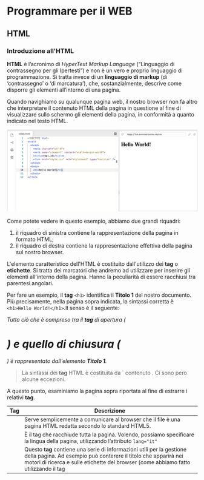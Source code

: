 # Programmare per il WEB

## HTML

### Introduzione all'HTML

**HTML** è l’acronimo di *HyperText Markup Language* (“Linguaggio di contrassegno per gli Ipertesti”) e non è un vero e proprio linguaggio di programmazione. Si tratta invece di un **linguaggio di markup** (di ‘contrassegno’ o ‘di marcatura’), che, sostanzialmente, descrive come disporre gli elementi all’interno di una pagina.

Quando navighiamo su qualunque pagina web, il nostro browser non fa altro che interpretare il contenuto HTML della pagina in questione al fine di visualizzare sullo schermo gli elementi della pagina, in conformità a quanto indicato nel testo HTML.

![](./static/html-1.png)

Come potete vedere in questo esempio, abbiamo due grandi riquadri:

1. il riquadro di sinistra contiene la rappresentazione della pagina in formato HTML;
2. il riquadro di destra contiene la rappresentazione effettiva della pagina sul nostro browser.

L'elemento caratteristico dell'HTML è costituito dall'utilizzo dei **tag** o **etichette**. Si tratta dei marcatori che andremo ad utilizzare per inserire gli elementi all'interno della pagina. Hanno la peculiarità di essere racchiusi tra parentesi angolari.

Per fare un esempio, il **tag** `<h1>` identifica il **Titolo 1** del nostro documento. Più precisamente, nella pagina sopra indicata, la sintassi corretta è `<h1>Hello World!</h1>`.Il senso è il seguente:

*Tutto ciò che è compreso tra il **tag** di apertura (<h1>) e quello di chiusura (</h1>) è rappresentato dall'elemento **Titolo 1**.* 

> La sintassi dei **tag** HTML è costituita da `<tag> contenuto </tag>. Ci sono però alcune eccezioni.

A questo punto, esaminiamo la pagina sopra riportata al fine di estrarre i relativi **tag**.

| Tag             | Descrizione                                                  |
| --------------- | ------------------------------------------------------------ |
| <!DOCTYPE html> | Serve semplicemente a comunicare al browser che il file è una pagina HTML redatta secondo lo standard HTML5. |
| <html>          | È il tag che racchiude tutta la pagina. Volendo, possiamo specificare la lingua della pagina, utilizzando l’attributo `lang="it"` |
| <head>          | Questo **tag** contiene una serie di informazioni utili per la gestione della pagina. Ad esempio può conterere il titolo che apparirà nei motori di ricerca e sulle etichette del browser (come abbiamo fatto utilizzando il tag <title> ). Solitamente in questa sezione si inseriscono le regole di stile e, a seconda dei casi, anche gli script di *javascript* |

Utilizzando i comuni browser è possibile sempre verificare il codice sorgente HTML di qualsiasi pagina web. Ad esempio, con **chrome** è sufficiente cliccare su un punto qualsiasi della pagina con il tasto destro e selezionare l'opzione: **ispeziona**.

Tra l'altro, nel momento in cui si utilizzano gli strumenti per sviluppatori di Chrome è anche possibile modificare in tempo reale l'aspetto della pagina.

![](./static/html-2.png)

Per fare ciò, è sufficiente accedere agli strumenti per sviluppatori, cliccare nel riquadro di sinistra sulla sintassi HTML della pagina e modificare il contenuto dei singoli elementi della pagina. 

### Elementi e TAG

Abbiamo, quindi, visto che in una pagina HTML tutti gli elementi sono rappresentati da **tag**. Queste etichette hanno la funzione di descrivere il tipo di elemento che poi sarà rappresentato nel browser. Tuttavia, sarebbe scorretto assegnare ai **tag** un ruolo meramente grafico o estetico. La principale funzione del **tag** è a livello semantico. Assegnare il **tag** <h1> invece del tag <h2> non ha, infatti, esclusivamente un risvolto grafico (che potrebbe essere modificato con il CSS), ma anche e, soprattutto, la funzione di specificare che si tratta di un **Titolo 1** piuttosto che di un **Titolo 2**.

Abbiamo già detto che, generalmente, la sintassi di un elemento HTML è la seguente: `<tag> contenuto </tag>`. In questo caso si parla di elementi **contenitori**. Il contenuto è delimitato, infatti, da:

- un **tag** di apertura (es. <h1>)
- un **tag** di chiusura (es. </h1>)

Tutto ciò che è compreso tra il **tag** di apertura e quello di chiusura è, infatti, il **contenuto** dell'elemento (es. il contenuto del **Titolo 1**, del **Titolo 2**, del semplice **paragrafo** e così via)

Torniamo all'esempio di prima che riproponiamo qui di seguito.

![](./static/html-1.png)

Possiamo notare che il nostro **Titolo 1** (*Hello World*) è, a sua volta, racchiuso da un elemento `<body> </body>` e, a sua volta, da un elemento `<html></html>`. Questo perché l'HTML è, sostanzialmente, come un grande **albero** dove i rami sono degli elementi **contenitori** e le estremità sono composte da **elementi non contenitori** come testi, immagini o caselle di input.

### Attributi

Gli **attributi** forniscono ulteriori informazioni sul contenuto di un elemento HTML. 

Sono inseriti all'interno del **tag** di apertura e sono composti da:

- un **nome**;
- il simbolo uguale;
- un **valore** (tra virgolette);

Ad esempio:

```html
<p id="first-paragraph">
    Questo è un paragrafo
</p>
```

Qui abbiamo utilizzato l'attributo `id` che viene impiegato per assegnare un **riferimento univoco** ad un elemento della pagina. Molto utile ove sia necessario manipolare la pagina con istruzioni *Javascript* o tramite un foglio di stile CSS.

Vediamo quali sono i principali **attributi**

| Attributo | Descrizione                                                  |
| --------- | ------------------------------------------------------------ |
| `id`      | Riferimento univoco di un elemento HTML                      |
| `class`   | Può contenere una o più classi CSS                           |
| `style`   | Può contenere una o più istruzioni di stile                  |
| `name`    | Utilizzato all'interno degli elementi di un **form**. Servirà per associare un riferimento ai dati inseriti dall'utente, allo scopo di consentirne l'elaborazione da parte di un server. |



### Alcuni tipi di Elementi

| Tag                              | Descrizione                                                  |
| -------------------------------- | ------------------------------------------------------------ |
| da <h1> a <h6>                   | Sono i Titoli (ovviamente da Titolo 1 a Titolo 6)            |
| <p>                              | SI tratta del **paragrafo**. Al termine di ogni **paragrafo** si va a capo. Attenzione! Se inserisco due frasi all'interno di un elemento **paragrafo**, non andrò a capo neanche se digiterò il tasto INVIO. Per forzare l'interruzione di riga all'interno di un **paragrafo** si utilizza il **tag** `<br />` (*breakline*) |
| <b> o più correttamente <strong> | Si tratta del **grassetto** (*bold*) che rappresenta una cd. *strong emphasis* |
| <em>                             | Si tratta del **corsivo** (anche se più correttamente si riferisce non tanto allo stile, quando a concetti che vanno **enfatizzati**) |
| <ul> e <ol>                      | Si tratta, rispettivamente, della **lista non ordinata** e della lista **ordinata** |
| <li>                             | Si tratta del singolo elemento di una **lista ordinata** o di una **lista non ordinata** |

Proviamo a scrivere una pagina di esempio in cui ci presentiamo, utilizzando combinazioni di questi elementi.

<img src="./static/html-3.png" style="zoom:80%;" />

Commentiamo il codice sopra indicato:

- l'elemento <h1> </h1> racchiude il **Titolo 1** che non è stato modificato;
- l'elemento <p></p> racchiude del testo in cui abbiamo indicato alcune parole in **grassetto** (tag `<b> </b>`) ed altre in *corsivo* (tag `<em> </em>`);
- l'ulteriore elemento `<p></p>` racchiude del testo e un elenco puntato (`<ul> </ul>`) con tre elementi (`<li> </li>);
- infine abbiamo un ultimo elemento `<p></p>`.

A questo punto non resta che fare un po' di pratica!

### I commenti

I **commenti** in HTML, come in altri linguaggi (come poi vedremo), permettono di aggiungere alla pagina una serie di annotazioni che non incidono sulla sua visualizzazione. Hanno le seguenti funzioni: 

- Scrivere annotazioni generiche;
- Rendere inattive porzioni di codiceper effettuare dei test;
- Segnalare la chiusura di blocchi di codice per evitare confusione (specialmente in presenza di strutture molto annidate);

Il commento si inserisce utilizzando la seguente sintassi:

`<!-- COMMENTO -->`

![](./static/html-4.png)

### Le Tabelle

In HTML una **tabella** è delimitata dai **tag** `<table> </table>` ed ha la seguente composizione:

| Tag         | Descrizione                                                  |
| ----------- | ------------------------------------------------------------ |
| `<table>`   | Delimita l'intera tabella                                    |
| `<caption>` | Possiamo definirla come il titolo della tabella.             |
| `<tr>`      | Delimita una riga di una tabella                             |
| `<td>`      | Delimita una colonna di una tabella e contiene effettivamente i dati |
| `<th>`      | Delimita l'intestazione della tabella                        |

Riproduciamo quanto abbiamo scritto sopra.

![](./static/html-5.png)

Noterete l'utilizzo di alcuni **tag** come:

- `<code></code>` che si utilizza per identificare semanticamente porzioni di codice;
- `&lt` e `&gt` che rientrano nelle cd. **entità HTML**. Si utilizzano per rappresentare dei simbolli che potrebbero essere letti dal browser come delle entità HTML vere e proprie, quando, invece vogliamo solo inserirle come puro testo.

### I link

Elemento centrale del **web**, la possibilità di collegare pagine diverse (ma anche elementi diversi di una stessa pagina) è resa possibile dall'utilizzo del **tag** `<a> </a>`. La sintassi del **link** è la seguente:

- **tag** di apertura - `<a>`
- **attributo** `href` che contiene l'indirizzo della risorsa verso cui effettuare il collegamento;
- **attributo** `_target` (eventuale), si utilizza per far aprire una pagina diversa del browser (mediante il valore `_blank`)
- **contenuto** del link (ossia l'elemento su cui materialmente effettuare il *click*)
- **tag** di chiusura - `</a>`

Vediamo un semplice esempio.

![](./static/html-6.png)

### I Form

Per concludere la nostra breve panoramica sul linguaggio HTML, parliamo dei form che rappresentano l'elemento **principale** per raccogliere i dati dell'utente.

#### Come funzionano i form? (metodo classico)

1. L'utente inserisce i dati all'interno del form;
2. Ogni elemento del form ha un suo attributo speciale chiamato `name`. Es. ci potrebbe essere una casella di testo (`<input type="text"/>`) dove l'utente dovrà inserire il suo nome. Probabilmente l'attributo `name` di quell'elemento sarà proprio `nome`. Nel momento in cui l'utente inserirà il valore es. *Roberto*, verrà creata una associazione tra quel particolare attributo `name` e quel particolare valore *Roberto*;
3. Nel momento in cui si cliccherà sul pulsante *Invia*, i dati relativi a quel form verranno inviati al *server* che, nel nostro caso di esempio, verrà a conoscenza che quel determinato attributo `name` ha come valore *Roberto*;
4. il server processerà le informazioni utilizzando un linguaggio di programmazione *server-side* (come PHP, Python, Node.js ecc.) ed effettuerà le operazioni desiderate (es. registrerà l'utente all'interno del database);
5. Verrà alla fine inviata una risposta al *browser* (es. un messaggio che informa l'utente che l'operazione è andata a buon fine, una nuova pagina, ecc.)

#### La struttura di base dei form

Tutti gli elementi che costituiscono un **form** sono delimitati generalmente da un elemento di tipo `<form> </form>`.

Tra gli **attributi** principali del **form** si indicano:

| Attributo | Descrizione                                                  |
| --------- | ------------------------------------------------------------ |
| `method`  | Può avere come valore `GET` o `POST`. Solitamente si utilizza `POST` quando devono essere inviati dati complessi (es. file) o rilevanti (es. dati personali come email e/o password) |
| `action`  | Il suo valore è l'indirizzo della pagina cui dovranno essere inviati i dati. Es. la pagina `/register` per registrare un nuovo utente. |

#### Alcuni degli elementi principali dei form

| Elemento                                                     | Descrizione                                                  |
| ------------------------------------------------------------ | ------------------------------------------------------------ |
| `<input type="text" name="cognome" />`                       | Il classico campo per inserire del testo (in questo caso verrà creata una associazione tra il valore che verrà inserito e il `name` identificato come `cognome`) |
| `<textarea name="messaggio" cols="20" rows="4">Inserisci il tuo messaggio</textarea>` | L'elemento `<textarea>` viene utilizzato per inserire del testo composto da più righe. Qui verrà creata una associazione tra il `name` identificato come `messaggio` e il valore del nostro messaggio. |
| `<input type="submit" value="invia" />`                      | Si tratta dell'elemento utilizzato per inviare i dati inseriti al server. Solitamente è rappresentato da un bottone. |

Predisponiamo un semplice esempio:

![](./static/html-7.png)

Come possiamo notare, l'aspetto estetico del nostro **form** è tutt'altro che invitante, ma sul punto interverremo successivamente con il **CSS**.

Vediamo ora altri elementi utili per la creazione di **form**.

| Elemento                                                     | Descrizione                                                  |
| ------------------------------------------------------------ | ------------------------------------------------------------ |
| `<input type="radio" name="consenso-marketing" value="SI" />` <br />`<input type="radio" name="consenso-marketing" value="NO" />` | SI tratta del **radio button** ossia di un elemento che pone di fronte all'utente due o più opzioni da scegliere.<br />In questo caso stiamo simulando una richiesta di consenso per la ricezione di comunicazioni commerciali che può avere due valori possibili: *SI* o *NO*. Notiamo come l'attributo `name` sia però lo stesso nei due elementi `input`. |
| `<input type="checkbox" name="consenso-marketing" value="yes" />` | Questa è, invece, la **checkbox**. In questo caso, però, se l'utente seleziona la **checkbox**, il valore sarà quello dell'attributo `value` qualora i dati siano inviati al server. |
| `<select name="comunicazioni"><option value="mail">Email</option><option value="SMS">SMS</option></select>` | Si tratta del menu a tendina, in cui, l'utente potrà scegliere una delle opzioni proposte. Verrà creata una associazione tra il `name` (in questo caso *comunicazioni*) e il `value` della opzione prescelta. |

Strutturiamo ora un determinato *form* per la registrazione ad una newsletter.

![](./static/html-8.png)

Come vedete, abbiamo utilizzato:

- un campo testuale (per ottenere la mail dell'utente);
- una checkbox per assicurare la presa visione dell'informativa privacy (in relazione alla quale abbiamo predisposto un *hyperlink* al testo completo);
- un bottone **radio** per far esprimere all'utente in modo chiaro e trasparente la propria scelta in merito alla ricezione delle comunicazioni commerciali.



## CSS


## JAVASCRIPT
